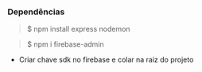 ### Dependências

> $ npm install express nodemon

> $ npm i firebase-admin

- Criar chave sdk no firebase e colar na raiz do projeto